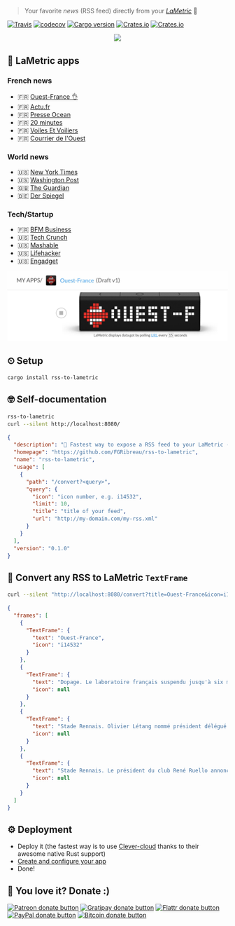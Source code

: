 > Your favorite *news* (RSS feed) directly from your [*LaMetric*](http://bit.ly/2zcEaTz) 🎩

[![Travis](https://img.shields.io/travis/rust-lang/rust.svg)](https://travis-ci.org/FGRibreau/rss-to-lametric) [![codecov](https://codecov.io/gh/FGRibreau/rss-to-lametric/branch/master/graph/badge.svg)](https://codecov.io/gh/FGRibreau/rss-to-lametric)
[![Cargo version](https://img.shields.io/crates/v/rss-to-lametric.svg)](https://crates.io/crates/rss-to-lametric) [![Crates.io](https://img.shields.io/crates/l/rss-to-lametric.svg)](https://crates.io/crates/rss-to-lametric) [![Crates.io](https://img.shields.io/crates/d/rss-to-lametric.svg)](https://crates.io/crates/rss-to-lametric)

<p align="center">
  <a href="http://bit.ly/2zyD4SA">
  <img src="https://media.giphy.com/media/3ohs7VLXzJNpgZNtPG/giphy.gif"/>  
  </a>
</p>


## 📱 LaMetric apps

### French news

- 🇫🇷 [Ouest-France 👌](http://bit.ly/2zyD4SA)
- 🇫🇷 [Actu.fr](http://bit.ly/2lQ7TfO)
- 🇫🇷 [Presse Ocean](http://bit.ly/2zxGZiN)
- 🇫🇷 [20 minutes](http://bit.ly/2zjSrO8)
- 🇫🇷 [Voiles Et Voiliers](http://bit.ly/2lQ2Bkm)
- 🇫🇷 [Courrier de l'Ouest](http://bit.ly/2lRj5so)

### World news

- 🇺🇸 [New York Times](http://bit.ly/2yuBMYO)
- 🇺🇸 [Washington Post](http://bit.ly/2zdXQq8)
- 🇬🇧 [The Guardian](http://bit.ly/2y0bXvA)
- 🇩🇪 [Der Spiegel](http://bit.ly/2hb0ia1)

### Tech/Startup

- 🇫🇷 [BFM Business](http://bit.ly/2zeGdGZ)
- 🇺🇸 [Tech Crunch](http://bit.ly/2ze84qM)
- 🇺🇸 [Mashable](http://bit.ly/2hc9fQn)
- 🇺🇸 [Lifehacker](http://bit.ly/2xZbc5H)
- 🇺🇸 [Engadget](http://bit.ly/2lRyRTZ)


<p align="center">
  <a href="http://bit.ly/2zyD4SA">
  <img src="/docs/lametric-app.jpg"/>  
  </a>
</p>

## ⏲ Setup

```bash
cargo install rss-to-lametric
```


## 🤓 Self-documentation

```bash
rss-to-lametric
curl --silent http://localhost:8080/
```

```json
{
  "description": "🛫 Fastest way to expose a RSS feed to your LaMetric - http://bit.ly/2zcEaTz 🎩",
  "homepage": "https://github.com/FGRibreau/rss-to-lametric",
  "name": "rss-to-lametric",
  "usage": [
    {
      "path": "/convert?<query>",
      "query": {
        "icon": "icon number, e.g. i14532",
        "limit": 10,
        "title": "title of your feed",
        "url": "http://my-domain.com/my-rss.xml"
      }
    }
  ],
  "version": "0.1.0"
}
```

## 🎩 Convert any RSS to LaMetric `TextFrame`

```bash
curl --silent "http://localhost:8080/convert?title=Ouest-France&icon=i14532&limit=3&url=https://www.ouest-france.fr/rss-en-continu.xml"
```

```json
{
  "frames": [
    {
      "TextFrame": {
        "text": "Ouest-France",
        "icon": "i14532"
      }
    },
    {
      "TextFrame": {
        "text": "Dopage. Le laboratoire français suspendu jusqu'à six mois",
        "icon": null
      }
    },
    {
      "TextFrame": {
        "text": "Stade Rennais. Olivier Létang nommé président délégué et manager général",
        "icon": null
      }
    },
    {
      "TextFrame": {
        "text": "Stade Rennais. Le président du club René Ruello annonce sa démission",
        "icon": null
      }
    }
  ]
}
```

## ⚙️ Deployment 
- Deploy it (the fastest way is to use [Clever-cloud](https://www.clever-cloud.com/doc/rust/rust/) thanks to their awesome native Rust support)
- [Create and configure your app](http://bit.ly/2hcJobb)
- Done!


## 🦄 You love it? Donate :)

<span class="badge-patreon"><a href="https://patreon.com/fgribreau" title="Donate to this project using Patreon"><img src="https://img.shields.io/badge/patreon-donate-yellow.svg" alt="Patreon donate button" /></a></span>
<span class="badge-gratipay"><a href="https://www.gratipay.com/fgribreau" title="Donate weekly to this project using Gratipay"><img src="https://img.shields.io/badge/gratipay-donate-yellow.svg" alt="Gratipay donate button" /></a></span>
<span class="badge-flattr"><a href="https://flattr.com/profile/fgribreau" title="Donate to this project using Flattr"><img src="https://img.shields.io/badge/flattr-donate-yellow.svg" alt="Flattr donate button" /></a></span>
<span class="badge-paypal"><a href="https://fgribreau.me/paypal" title="Donate to this project using Paypal"><img src="https://img.shields.io/badge/paypal-donate-yellow.svg" alt="PayPal donate button" /></a></span>
<span class="badge-bitcoin"><a href="https://www.coinbase.com/fgribreau" title="Donate once-off to this project using Bitcoin"><img src="https://img.shields.io/badge/bitcoin-donate-yellow.svg" alt="Bitcoin donate button" /></a></span>


